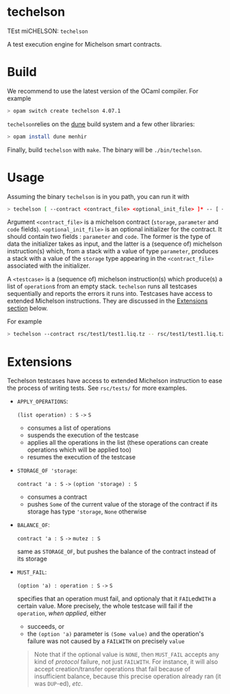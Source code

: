 # techelson

TEst miCHELSON: `techelson`

A test execution engine for Michelson smart contracts.

# Build

We recommend to use the latest version of the OCaml compiler. For example

```bash
> opam switch create techelson 4.07.1
```

`techelson`relies on the [dune] build system and a few other libraries:

```bash
> opam install dune menhir
```

Finally, build `techelson` with `make`. The binary will be `./bin/techelson`.

# Usage

Assuming the binary `techelson` is in you path, you can run it with

```bash
> techelson [ --contract <contract_file> <optional_init_file> ]* -- [ <testcase> ]*
```

Argument `<contract_file>` is a michelson contract (`storage`, `parameter` and `code` fields). `<optional_init_file>` is an optional initializer for the contract. It should contain two fields : `parameter` and `code`. The former is the type of data the initializer takes as input, and the latter is a (sequence of) michelson instruction(s) which, from a stack with a value of type `parameter`, produces a stack with a value of the `storage` type appearing in the `<contract_file>` associated with the initializer.

A `<testcase>` is a (sequence of) michelson instruction(s) which produce(s) a list of `operation`s from an empty stack. `techelson` runs all testcases sequentially and reports the errors it runs into. Testcases have access to extended Michelson instructions. They are discussed in the [Extensions section](#extensions) below.

For example

```bash
> techelson --contract rsc/test1/test1.liq.tz -- rsc/test1/test1.liq.tz.tst
```

# Extensions

Techelson testcases have access to extended Michelson instruction to ease the process of writing tests. See `rsc/tests/` for more examples.

- `APPLY_OPERATIONS`:

    `(list operation) : S` `->` `S`

    - consumes a list of operations
    - suspends the execution of the testcase
    - applies all the operations in the list (these operations can create operations which will be applied too)
    - resumes the execution of the testcase

- `STORAGE_OF 'storage`:

    `contract 'a : S` `->` `(option 'storage) : S`

    - consumes a contract
    - pushes `Some` of the current value of the storage of the contract if its storage has type `'storage`, `None` otherwise

- `BALANCE_OF`:

    `contract 'a : S` `->` `mutez : S`

    same as `STORAGE_OF`, but pushes the balance of the contract instead of its storage

- `MUST_FAIL`:

    `(option 'a) : operation : S` `->` `S`

    specifies that an operation must fail, and optionaly that it `FAIL`ed`WITH` a certain value. More precisely, the whole testcase will fail if the `operation`, *when applied*, either

    - succeeds, or
    - the `(option 'a)` parameter is `(Some value)` and the operation's failure was not caused by a `FAILWITH` on precisely `value`
    
    > Note that if the optional value is `NONE`, then `MUST_FAIL` accepts any kind of *protocol* failure, not just `FAILWITH`. For instance, it will also accept creation/transfer operations that fail because of insufficient balance, because this precise operation already ran (it was `DUP`-ed), *etc*.

[dune]:https://github.com/ocaml/dune (Dune project manager's Github page)